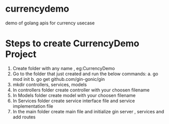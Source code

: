 # currencydemo
demo of golang apis for currency usecase

# Steps to create CurrencyDemo  Project
1. Create folder with any name , eg:CurrencyDemo
2. Go to the folder that just created and run the below commands:
    a. go mod init <appname> 
    b. go get github.com/gin-gonic/gin 
3. mkdir controllers, services, models
4. In controllers folder create controller with your choosen filename
5. In Models folder create model with your choosen filename
6. In Services folder create service interface file and service implementation file 
7. In the main folder create main file and initialize gin server , services and add routes 
